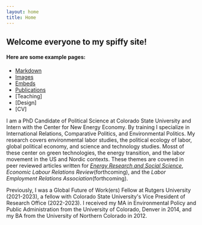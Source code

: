```yaml
---
layout: home
title: Home
---
```


## Welcome everyone to my spiffy site!


#### Here are some example pages:

- [Markdown](02-markdown-examples)
- [Images](03-images-examples)
- [Embeds](04-embeds-examples)
- [Publications](01-publications)
- [Teaching]
- [Design]
- [CV]

I am a PhD Candidate of Political Science at Colorado State University and Intern with the Center for New Energy Economy. 
By training I specialize in International Relations, Comparative Politics, and Environmental Politics. My research covers environmental labor studies, the political ecology of labor, global political economy, and science and technology studies. Mosst of these center on green technologies, the energy transition, and the labor movement in the US and Nordic contexts. These themes are covered in peer reviewed articles written for [_Energy Research and Social Science_](https://www.sciencedirect.com/science/article/abs/pii/S2214629622004315), _Economic Labour Relations Review_(forthcoming), and the _Labor Employment Relations Association_(forthcoming).  

Previously, I was a Global Future of Work(ers) Fellow at Rutgers University (2021-2023), a fellow with Colorado State University's Vice President of Research Office (2022-2023). I received my MA in Environmental Policy and Public Administration from the University of Colorado, Denver in 2014, and my BA from the University of Northern Colorado in 2012.
